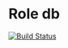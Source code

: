 Role db
=========
[![Build Status](https://travis-ci.org/ilya8008/db.svg?branch=master)](https://travis-ci.org/ilya8008/db)
